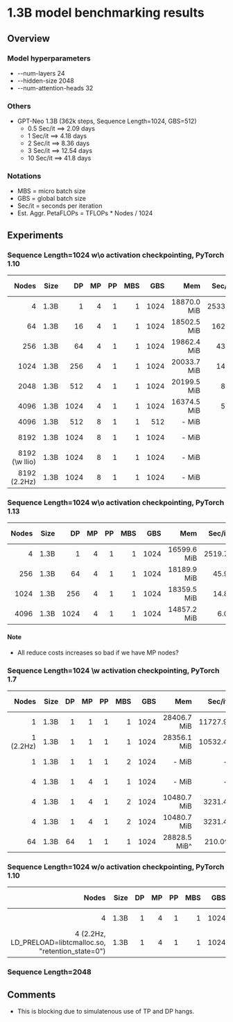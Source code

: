 # 1.3B model benchmarking results

## Overview
### Model hyperparameters
- --num-layers 24 
- --hidden-size 2048 
- --num-attention-heads 32 
### Others
- GPT-Neo 1.3B (362k steps, Sequence Length=1024, GBS=512) 
  - 0.5 Sec/it ==> 2.09 days
  - 1 Sec/it ==> 4.18 days
  - 2 Sec/it ==> 8.36 days
  - 3 Sec/it ==> 12.54 days
  - 10 Sec/it ==> 41.8 days

### Notations
- MBS = micro batch size
- GBS = global batch size
- Sec/it = seconds per iteration 
- Est. Aggr. PetaFLOPs = TFLOPs * Nodes / 1024

## Experiments

### Sequence Length=1024 w\o activation checkpointing, PyTorch 1.10
| Nodes | Size | DP | MP | PP | MBS |  GBS | Mem  | Sec/it | TFLOPs |Est. Aggr. PetaFLOPs| Notes |
| ----: | ---: | -: | -: | -: | --: |  --: | ---: | -----: | -----: | ---: | ----: |
|   4 | 1.3B |1 |  4 |  1 |   1 | 1024 |18870.0 MiB | 2533.0 |  0.86   |  0.003 | 02-15|
|   64 | 1.3B |16 |  4 |  1 |   1 | 1024 | 18502.5 MiB | 162.5 |  0.84  |  0.05 | 02-15|
|   256 | 1.3B |64 |  4 |  1 |   1 | 1024 | 19862.4 MiB | 43.3 |  0.79  |  0.2 | 02-15|
|   1024 | 1.3B | 256 |  4 |  1 |   1 | 1024 |20033.7 MiB | 14.5 |   0.59  |  0.59 | 02-15|
|   2048 | 1.3B | 512 |  4 |  1 |   1 | 1024 | 20199.5 MiB |   8.6 | 0.49 | 0.98 | 03-03|
|   4096 | 1.3B | 1024 |  4 |  1 |   1 | 1024 | 16374.5 MiB | 5.2 |  0.41  |  1.67 | 03-04|
|   4096 | 1.3B | 512 |  8 |  1 |   1 | 512 | - MiB | - |  -   |  - | -|
|   8192 | 1.3B | 1024 |  8 |  1 |   1 | 1024 | - MiB | - |  -   |  - | 03-04|
|   8192 (\w llio) | 1.3B | 1024 |  8 |  1 |   1 | 1024 | - MiB | - |  -   |  - | -|
|   8192 (2.2Hz)| 1.3B | 1024 |  8 |  1 |   1 | 1024 | - MiB | - |  -   |  - | -|

### Sequence Length=1024 w\o activation checkpointing, PyTorch 1.13
| Nodes | Size | DP | MP | PP | MBS |  GBS | Mem  | Sec/it | TFLOPs |Est. Aggr. PetaFLOPs| Notes |
| ----: | ---: | -: | -: | -: | --: |  --: | ---: | -----: | -----: | ---: | ----: |
|   4 | 1.3B | 1 |  4 |  1 |   1 | 1024 | 16599.6 MiB | 2519.7|  0.87   |  0.003 | 03-11|
|   256 | 1.3B |64 |  4 |  1 |   1 | 1024 | 18189.9 MiB | 45.9|  0.74   |  0.185 | 03-11|
|   1024 | 1.3B |256 |  4 |  1 |   1 | 1024 | 18359.5 MiB | 14.8|  0.57   | 0.57 | 03-11|
|   4096 | 1.3B |1024 |  4 |  1 |   1 | 1024 | 14857.2 MiB | 6.0|  0.35   | 1.4 | 03-11|

#### Note
- All reduce costs increases so bad if we have MP nodes?


### Sequence Length=1024 \w activation checkpointing, PyTorch 1.7

| Nodes | Size | DP | MP | PP | MBS |  GBS | Mem  | Sec/it | TFLOPs |Est. Aggr. PetaFLOPs| Notes |
| ----: | ---: | -: | -: | -: | --: |  --: | ---: | -----: | -----: | ---: | ----: |
|   1 | 1.3B |1 |  1 |  1 |   1 | 1024 |28406.7 MiB | 11727.9 |  0.99 | 0.001 | 02-14 |
|   1 (2.2Hz) | 1.3B | 1|  1 |  1 |   1 | 1024 |28356.1 MiB | 10532.4 |  1.10 |  0.001 | 02-15 |
|   1  | 1.3B |1 |  1 |  1 |   2 | 1024 |- MiB | - |  1.18^ |  - | 02-15 |
|   4  | 1.3B |1 |  4 |  1 |   1 | 1024 |- MiB | - |  0.69 |  - | 02-15|
|   4  | 1.3B |1 |  4 |  1 |   2 | 1024 |10480.7 MiB | 3231.4 |  0.90 |  0.003 | 02-15 |
|   4  | 1.3B |1 |  4 |  1 |   2 | 1024 |10480.7 MiB | 3231.4 |  0.90 |  0.003 | 02-15 |
|   64 | 1.3B |64 |  1 |  1 |   1 | 1024 |28828.5 MiB^ | 210.0^ |  0.86^ |  0.05^  | 02-15|

### Sequence Length=1024 w/o activation checkpointing, PyTorch 1.10
| Nodes | Size | DP | MP | PP | MBS |  GBS | Mem  | Sec/it | TFLOPs |Est. Aggr. PetaFLOPs| Notes |
| ----: | ---: | -: | -: | -: | --: |  --: | ---: | -----: | -----: | ---: | ----: |
|   4 | 1.3B |1 |  4 |  1 |   1 | 1024 | - MiB | 2857.8 |  0.76 |  - | 02-15|
|   4 (2.2Hz, LD_PRELOAD=libtcmalloc.so, "retention_state=0")| 1.3B |1 |  4 |  1 |   1 | 1024 | - MiB | - |  - |  - | 02-15|



### Sequence Length=2048 

## Comments
- This is blocking due to simulatenous use of TP and DP hangs.
